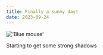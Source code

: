 ```yaml
---
title: Finally a sunny day!
date: 2023-09-24
---
```


![‘Blue mouse’](/finallysunny.jpeg)

Starting to get some strong shadows








